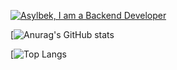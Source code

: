 <!---
asiko007/asiko007 is a ✨ special ✨ repository because its `README.md` (this file) appears on your GitHub profile.
You can click the Preview link to take a look at your changes.
--->
[![Asylbek, I am a Backend Developer](https://pimp-my-readme.webapp.io/pimp-my-readme/wavy-banner?subtitle=I%20am%20a%20Backend%20Developer&title=Asylbek)](https://pimp-my-readme.webapp.io)


[![Anurag's GitHub stats](https://github-readme-stats.vercel.app/api?username=narmatov-asylbek)

[![Top Langs](https://github-readme-stats.vercel.app/api/top-langs/?username=narmatov-asylbek)
